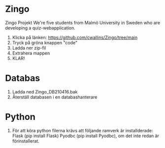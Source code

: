 # Zingo
Zingo Projekt 
We're five students from Malmö University in Sweden who are developing a quiz-webapplication. 

1. Klicka på länken: https://github.com/cwallins/Zingo/tree/main
2. Tryck på gröna knappen "code"
3. Ladda ner zip-fil
4. Extrahera mappen 
5. KLAR! 

# Databas
1. Ladda ned Zingo_DB210416.bak
2. Återställ databasen i en databashanterare

# Python

1. För att köra python filerna krävs att följande ramverk är installderade:
    Flask (pip install Flask)
    Pyodbc (pip install Pyodbc), om det inte redan är förinstallerat.     
